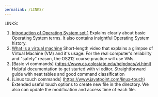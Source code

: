 ```yaml
---
permalink: /LINKS/
---
```


LINKS:
1. [Introduction of Operating System set 1](https://www.geeksforgeeks.org/introduction-of-operating-system-set-1/) Explains clearly about basic Operating System terms. It also contains insightful Operating System history.
2. [What is a virtual machine](https://www.youtube.com/watch?v=yIVXjl4SwVo) Short-length video that explains a glimpse of Virtual Machine (VM) and it's usage. For the real computer's reliability and "safety" reason, the OS212 course practice will use VMs.
3. [Basic vi commands] (https://www.cs.colostate.edu/helpdocs/vi.html) Helpful documentation to get started with vi editor. Straightforward guide with neat tables and good command classification
4. [Linux touch commands] (https://www.javatpoint.com/linux-touch) Extended useful touch options to create new file in the directory. We also can update the modification and access time of each file.

